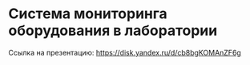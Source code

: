 # Система мониторинга оборудования в лаборатории
Ссылка на презентацию: https://disk.yandex.ru/d/cb8bgKOMAnZF6g